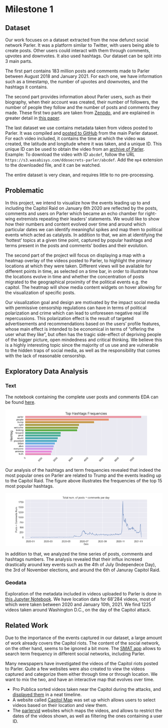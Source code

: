 # Milestone 1

## Dataset

Our work focuses on a dataset extracted from the now defunct social network Parler. It was a platform similar to Twitter, with users being able to create posts. Other users could interact with them through comments, upvotes and downvotes. It also used hashtags. Our dataset can be split into 3 main parts.

The first part contains 183 million posts and comments made to Parler between August 2018 and January 2021. For each one, we have information such as a timestamp, the number of upvotes and downvotes, and the hashtags it contains.

The second part provides information about Parler users, such as their biography, when their account was created, their number of followers, the number of people they follow and the number of posts and comments they made. These first two parts are taken from [Zenodo](https://zenodo.org/record/4442460#.YIGHfC0Rpqt), and are explained in greater detail in [this paper](https://arxiv.org/abs/2101.03820).

The last dataset we use contains metadata taken from videos posted to Parler. It was compiled and [posted to GitHub](https://gist.github.com/kylemcdonald/8fdabd6526924012c1f5afe538d7dc09) from the main Parler dataset. For each video included, it contains the time at which the video was created, the latitude and longitude where it was taken, and a unique ID. This unique ID can be used to obtain the video from an [archive of Parler](https://ddosecrets.com/wiki/Parler). Example: To download the video with ID `abcdef`, follow the URL `https://s3.wasabisys.com/ddosecrets-parler/abcdef`. Add the `mp4` extension to the downloaded file, and it can be watched.

The entire dataset is very clean, and requires little to no pre-processing.

## Problematic

In this project, we intend to visualize how the events leading up to and including the Capitol Raid on January 6th 2020 are reflected by the posts, comments and users on Parler which became an echo chamber for right-wing extremists repeating their leaders’ statements. We would like to show how their numbers and content evolved over time and around which particular dates we can identify meaningful spikes and map them to political events which acted as catalysts. In addition to that, we aim at identifying the ‘hottest’ topics at a given time point, captured by popular hashtags and terms present in the posts and comments’ bodies and their evolution.

The second part of the project will focus on displaying a map with a heatmap overlay of the videos posted to Parler, to highlight the primary locations at which they were taken. Different views will be available for different points in time, as selected on a time bar, in order to illustrate how the locations evolve in time and whether the concentration of posts migrated to the geographical proximity of the political events e.g. the capitol. The heatmap will show media content widgets on hover allowing for the visualization of specific posts.

Our visualization goal and design are motivated by the impact social media with permissive censorship regulations can have in terms of political polarization and crime which can lead to unforeseen negative real life repercussions. This polarization effect is the result of targeted advertisements and recommendations based on the users’ profile features, whose main effect is intended to be economical in terms of “offering the user what they like”, but often has the tragic side-effect of depriving people of the bigger picture, open mindedness and critical thinking. We believe this is a highly interesting topic since the majority of us use and are vulnerable to the hidden traps of social media, as well as the responsibility that comes with the lack of reasonable censorship.

## Exploratory Data Analysis

### Text

The notebook containing the complete user posts and comments EDA can be found [here](https://github.com/com-480-data-visualization/data-visualization-project-2021-jin-juice/blob/master/eda/milestone1_hashtags_and_terms.ipynb).

![Top hashtags](../data/top_hashtags.png "Top Hashtags")

Our analysis of the hashtags and term frequencies revealed that indeed the most popular ones on Parler are related to Trump and the events leading up to the Capitol Raid. The figure above illustrates the frequencies of the top 15 most popular hashtags.

![Posts and Comments Num. Time Series](../data/posts_per_day.png "Posts and Comments Num. Time Series")

In addition to that, we analyzed the time series of posts, comments and hashtags numbers. The analysis revealed that their influx incresed drastically around key events such as the 4th of July (Independece Day), the 3rd of November elections, and around the 6th of Januray Capitol Raid.

### Geodata

Exploration of the metadata included in videos uploaded to Parler is done in [this Jupyter Notebook](https://github.com/com-480-data-visualization/data-visualization-project-2021-jin-juice/blob/master/eda/milestone1_geodata.ipynb). We have location data for 68'284 videos, most of which were taken between 2020 and January 10th, 2021. We find 1225 videos taken around Washington D.C., on the day of the Capitol attack.

## Related Work

Due to the importance of the events captured in our dataset, a large amount of work already covers the Capitol riots. The content of the social network, on the other hand, seems to be ignored a bit more. The [SMAT app](https://www.smat-app.com/) allows to search term frequency in different social networks, including Parler.

Many newspapers have investigated the videos of the Capitol riots posted to Parler. Quite a few websites were also created to view the videos captured and categorize them either through time or through location. We want to mix the two, and have an interactive map that evolves over time.

* Pro Publica sorted videos taken near the Capitol during the attacks, and [displayed them](https://projects.propublica.org/parler-capitol-videos/) in a neat timeline.
* A website called [Capitol Map](https://capitolmap.com) was set up which allows users to select videos based on their location and view them.
* The [parlervid](https://parlervid.herokuapp.com) websites which maps the videos, and allows to restrict the dates of the videos shown, as well as filtering the ones containing a user ID.
